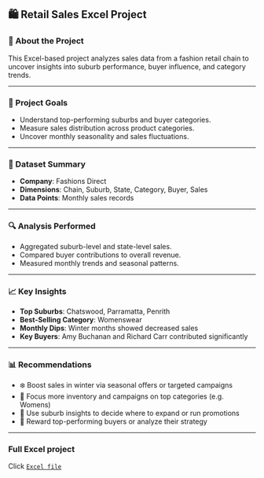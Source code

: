 ## 🛍️ Retail Sales Excel Project

### 📌 About the Project

This Excel-based project analyzes sales data from a fashion retail chain to uncover insights into suburb performance, buyer influence, and category trends.

---

### 🎯 Project Goals

- Understand top-performing suburbs and buyer categories.
- Measure sales distribution across product categories.
- Uncover monthly seasonality and sales fluctuations.

---

### 📂 Dataset Summary

- **Company**: Fashions Direct  
- **Dimensions**: Chain, Suburb, State, Category, Buyer, Sales  
- **Data Points**: Monthly sales records  

---

### 🔍 Analysis Performed

- Aggregated suburb-level and state-level sales.
- Compared buyer contributions to overall revenue.
- Measured monthly trends and seasonal patterns.

---

### 📈 Key Insights

- **Top Suburbs**: Chatswood, Parramatta, Penrith  
- **Best-Selling Category**: Womenswear  
- **Monthly Dips**: Winter months showed decreased sales  
- **Key Buyers**: Amy Buchanan and Richard Carr contributed significantly  

---

### 📊 Recommendations

- ❄️ Boost sales in winter via seasonal offers or targeted campaigns  
- 🧍 Focus more inventory and campaigns on top categories (e.g. Womens)  
- 📍 Use suburb insights to decide where to expand or run promotions  
- 🧠 Reward top-performing buyers or analyze their strategy  

---
### Full Excel project
Click [`Excel file`]()

